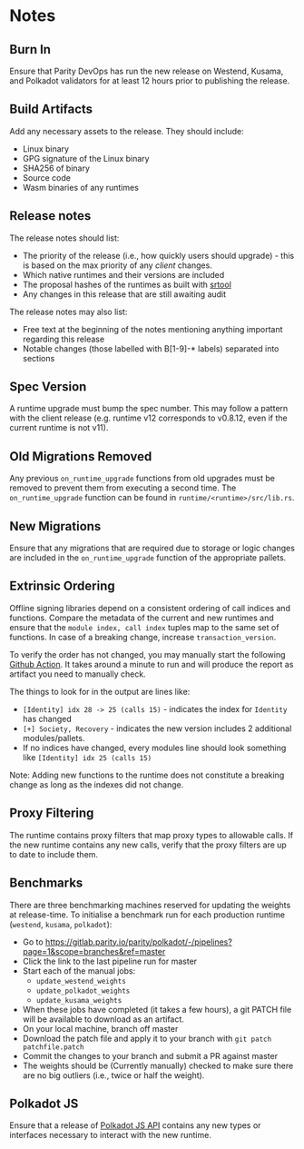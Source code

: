 
# Notes

## Burn In

Ensure that Parity DevOps has run the new release on Westend, Kusama, and Polkadot validators for at least 12 hours
prior to publishing the release.

## Build Artifacts

Add any necessary assets to the release. They should include:

* Linux binary
* GPG signature of the Linux binary
* SHA256 of binary
* Source code
* Wasm binaries of any runtimes

## Release notes

The release notes should list:

* The priority of the release (i.e., how quickly users should upgrade) - this is based on the max priority of any
    *client* changes.
* Which native runtimes and their versions are included
* The proposal hashes of the runtimes as built with [srtool](https://gitlab.com/chevdor/srtool)
* Any changes in this release that are still awaiting audit

The release notes may also list:

* Free text at the beginning of the notes mentioning anything important regarding this release
* Notable changes (those labelled with B[1-9]-* labels) separated into sections

## Spec Version

A runtime upgrade must bump the spec number. This may follow a pattern with the client release (e.g. runtime v12
corresponds to v0.8.12, even if the current runtime is not v11).

## Old Migrations Removed

Any previous `on_runtime_upgrade` functions from old upgrades must be removed to prevent them from executing a second
time. The `on_runtime_upgrade` function can be found in `runtime/<runtime>/src/lib.rs`.

## New Migrations

Ensure that any migrations that are required due to storage or logic changes are included in the `on_runtime_upgrade`
function of the appropriate pallets.

## Extrinsic Ordering

Offline signing libraries depend on a consistent ordering of call indices and functions. Compare the metadata of the
current and new runtimes and ensure that the `module index, call index` tuples map to the same set of functions. In case
of a breaking change, increase `transaction_version`.

To verify the order has not changed, you may manually start the following [Github
Action](https://github.com/paritytech/polkadot/actions/workflows/extrinsic-ordering-check-from-bin.yml). It takes around
a minute to run and will produce the report as artifact you need to manually check.

The things to look for in the output are lines like:
  * `[Identity] idx 28 -> 25 (calls 15)` - indicates the index for `Identity` has changed
  * `[+] Society, Recovery` - indicates the new version includes 2 additional modules/pallets.
  * If no indices have changed, every modules line should look something like `[Identity] idx 25 (calls 15)`

Note: Adding new functions to the runtime does not constitute a breaking change as long as the indexes did not change.

## Proxy Filtering

The runtime contains proxy filters that map proxy types to allowable calls. If the new runtime contains any new calls,
verify that the proxy filters are up to date to include them.

## Benchmarks

There are three benchmarking machines reserved for updating the weights at release-time. To initialise a benchmark run
for each production runtime (`westend`, `kusama`, `polkadot`):
* Go to https://gitlab.parity.io/parity/polkadot/-/pipelines?page=1&scope=branches&ref=master
* Click the link to the last pipeline run for master
* Start each of the manual jobs:
  * `update_westend_weights`
  * `update_polkadot_weights`
  * `update_kusama_weights`
* When these jobs have completed (it takes a few hours), a git PATCH file will be available to download as an artifact.
* On your local machine, branch off master
* Download the patch file and apply it to your branch with `git patch patchfile.patch`
* Commit the changes to your branch and submit a PR against master
* The weights should be (Currently manually) checked to make sure there are no big outliers (i.e., twice or half the
    weight).

## Polkadot JS

Ensure that a release of [Polkadot JS API](https://github.com/polkadot-js/api) contains any new types or interfaces
necessary to interact with the new runtime.
